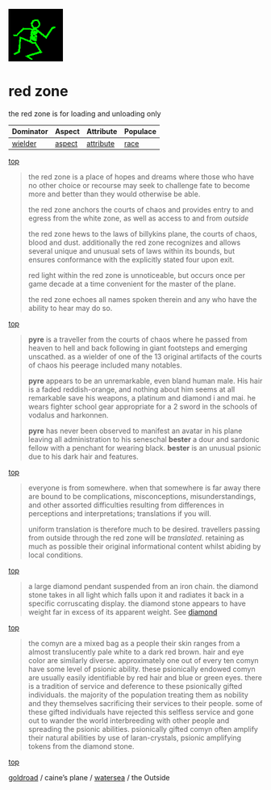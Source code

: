 ![dancer](assets/dancer.gif)

# red zone

the red zone is for loading and unloading only

|  Dominator           |  Aspect            |  Attribute               |  Populace      | 
| -------------------- | ------------------ | ------------------------ | -------------- | 
|  [wielder](wielder)  |  [aspect](aspect)  |  [attribute](attribute)  |  [race](race)  | 

 [top](#top) 
>
>  the red zone is a place of hopes and dreams where those who have no other choice or recourse may seek to challenge fate to become more and better than they would otherwise be able.
>
>  the red zone anchors the courts of chaos and provides entry to and egress from the white zone, as well as access to and from *outside*
>
>  the red zone hews to the laws of billykins plane, the courts of chaos, blood and dust. additionally the red zone recognizes and allows several unique and unusual sets of laws within its bounds, but ensures conformance with the explicitly stated four upon exit.
>
>  red light within the red zone is unnoticeable, but occurs once per game decade at a time convenient for the master of the plane.
>
>  the red zone echoes all names spoken therein and any who have the ability to hear may do so.

 [top](#top) 
>
>   **pyre** is a traveller from the courts of chaos where he passed from heaven to hell and back following in giant footsteps and emerging unscathed. as a wielder of one of the 13 original artifacts of the courts of chaos his peerage included many notables.
>
>  **pyre** appears to be an unremarkable, even bland human male. His hair is a faded reddish-orange, and nothing about him seems at all remarkable save his weapons, a platinum and diamond i and mai. he wears fighter school gear appropriate for a 2 sword in the schools of vodalus and harkonnen.
>
>  **pyre** has never been observed to manifest an avatar in his plane leaving all administration to his seneschal **bester** a dour and sardonic fellow with a penchant for wearing black. **bester** is an unusual psionic due to his dark hair and features.

 [top](#top) 
>
>  everyone is from somewhere. when that somewhere is far away there are bound to be complications, misconceptions, misunderstandings, and other assorted difficulties resulting from differences in perceptions and interpretations; translations if you will. 
>
>  uniform translation is therefore much to be desired. travellers passing from outside through the red zone will be *translated*. retaining as much as possible their original informational content whilst abiding by local conditions.

 [top](#top) 
>
>  a large diamond pendant suspended from an iron chain. the diamond stone takes in all light which falls upon it and radiates it back in a specific corruscating display. the diamond stone appears to have weight far in excess of its apparent weight. See  [diamond](diamond.md) 

 [top](#top) 
>
>  the comyn are a mixed bag as a people their skin ranges from a almost translucently pale white to a dark red brown. hair and eye color are similarly diverse. approximately one out of every ten comyn have some level of psionic ability. these psionically endowed comyn are usually easily identifiable by red hair and blue or green eyes. there is a tradition of service and deference to these psionically gifted individuals. the majority of the population treating them as nobility and they themselves sacrificing their services to their people. some of these gifted individuals have rejected this selfless service and gone out to wander the world interbreeding with other people and spreading the psionic abilities. psionically gifted comyn often amplify their natural abilities by use of laran-crystals, psionic amplifying tokens from the diamond stone. 

 [top](#top) 

 [goldroad](goldroad.md)  / caine’s plane /  [watersea](watersea.md)  / the Outside 

 